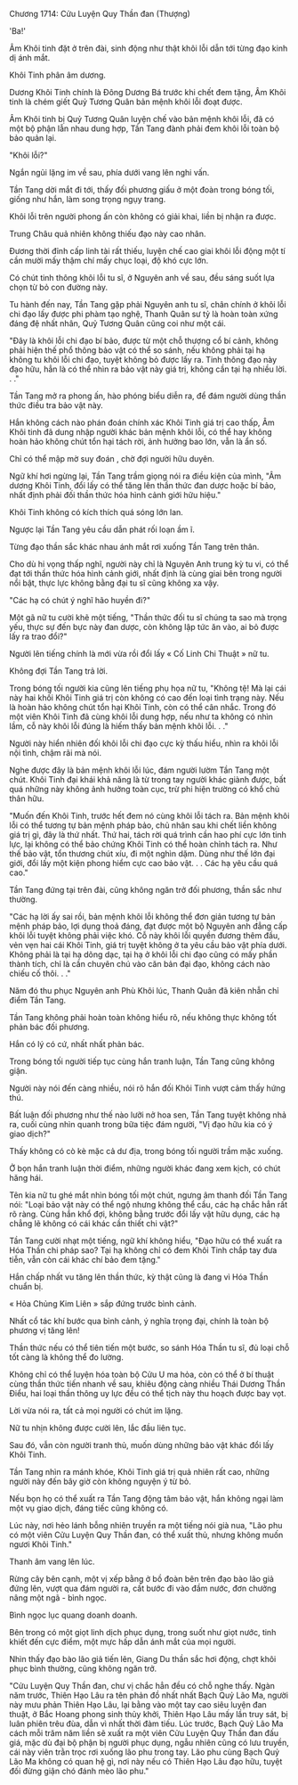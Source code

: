 




Chương 1714: Cửu Luyện Quy Thần đan (Thượng)


'Ba!'

Âm Khôi tinh đặt ở trên đài, sinh động như thật khôi lỗi dẫn tới từng đạo kinh dị ánh mắt.

Khôi Tinh phân âm dương.

Dương Khôi Tinh chính là Đông Dương Bá trước khi chết đem tặng, Âm Khôi tinh là chém giết Quỷ Tương Quân bản mệnh khôi lỗi đoạt được.

Âm Khôi tinh bị Quỷ Tương Quân luyện chế vào bản mệnh khôi lỗi, đã có một bộ phận lẫn nhau dung hợp, Tần Tang đành phải đem khôi lỗi toàn bộ bảo quản lại.

"Khôi lỗi?"

Ngắn ngủi lặng im về sau, phía dưới vang lên nghi vấn.

Tần Tang dời mắt đi tới, thấy đối phương giấu ở một đoàn trong bóng tối, giống như hắn, làm song trọng ngụy trang.

Khôi lỗi trên người phong ấn còn không có giải khai, liền bị nhận ra được.

Trung Châu quả nhiên không thiếu đạo này cao nhân.

Đương thời đỉnh cấp linh tài rất thiếu, luyện chế cao giai khôi lỗi động một tí cần mười mấy thậm chí mấy chục loại, độ khó cực lớn.

Có chút tinh thông khôi lỗi tu sĩ, ở Nguyên anh về sau, đều sáng suốt lựa chọn từ bỏ con đường này.

Tu hành đến nay, Tần Tang gặp phải Nguyên anh tu sĩ, chân chính ở khôi lỗi chi đạo lấy được phi phàm tạo nghệ, Thanh Quân sư tỷ là hoàn toàn xứng đáng đệ nhất nhân, Quỷ Tương Quân cũng coi như một cái.

"Đây là khôi lỗi chi đạo bí bảo, được từ một chỗ thượng cổ bí cảnh, không phải hiện thế phổ thông bảo vật có thể so sánh, nếu không phải tại hạ không tu khôi lỗi chi đạo, tuyệt không bỏ được lấy ra. Tinh thông đạo này đạo hữu, hẳn là có thể nhìn ra bảo vật này giá trị, không cần tại hạ nhiều lời. . ."

Tần Tang mở ra phong ấn, hào phóng biểu diễn ra, để đám người dùng thần thức điều tra bảo vật này.

Hắn không cách nào phán đoán chính xác Khôi Tinh giá trị cao thấp, Âm Khôi tinh đã dung nhập người khác bản mệnh khôi lỗi, có thể hay không hoàn hảo không chút tổn hại tách rời, ảnh hưởng bao lớn, vẫn là ẩn số.

Chỉ có thể mập mờ suy đoán , chờ đợi người hữu duyên.

Ngữ khí hơi ngừng lại, Tần Tang trầm giọng nói ra điều kiện của mình, "Âm dương Khôi Tinh, đổi lấy có thể tăng lên thần thức đan dược hoặc bí bảo, nhất định phải đối thần thức hóa hình cảnh giới hữu hiệu."

Khôi Tinh không có kích thích quá sóng lớn lan.

Ngược lại Tần Tang yêu cầu dẫn phát rối loạn ầm ĩ.

Từng đạo thần sắc khác nhau ánh mắt rơi xuống Tần Tang trên thân.

Cho dù hi vọng thấp nghĩ, người này chỉ là Nguyên Anh trung kỳ tu vi, có thể đạt tới thần thức hóa hình cảnh giới, nhất định là cùng giai bên trong người nổi bật, thực lực không bằng đại tu sĩ cũng không xa vậy.

"Các hạ có chút ý nghĩ hão huyền đi?"

Một gã nữ tu cười khẽ một tiếng, "Thần thức đối tu sĩ chúng ta sao mà trọng yếu, thực sự đến bực này đan dược, còn không lập tức ăn vào, ai bỏ được lấy ra trao đổi?"

Người lên tiếng chính là mới vừa rồi đổi lấy « Cố Linh Chi Thuật » nữ tu.

Không đợi Tần Tang trả lời.

Trong bóng tối người kia cũng lên tiếng phụ họa nữ tu, "Không tệ! Mà lại cái này hai khối Khôi Tinh giá trị còn không có cao đến loại tình trạng này. Nếu là hoàn hảo không chút tổn hại Khôi Tinh, còn có thể cân nhắc. Trong đó một viên Khôi Tinh đã cùng khôi lỗi dung hợp, nếu như ta không có nhìn lầm, cỗ này khôi lỗi đúng là hiếm thấy bản mệnh khôi lỗi. . ."

Người này hiển nhiên đối khôi lỗi chi đạo cực kỳ thấu hiểu, nhìn ra khôi lỗi nội tình, chậm rãi mà nói.

Nghe được đây là bản mệnh khôi lỗi lúc, đám người lườm Tần Tang một chút. Khôi Tinh đại khái khả năng là từ trong tay người khác giành được, bất quá những này không ảnh hưởng toàn cục, trừ phi hiện trường có khổ chủ thân hữu.

"Muốn đến Khôi Tinh, trước hết đem nó cùng khôi lỗi tách ra. Bản mệnh khôi lỗi có thể tương tự bản mệnh pháp bảo, chủ nhân sau khi chết liền không giá trị gì, đây là thứ nhất. Thứ hai, tách rời quá trình cần hao phí cực lớn tinh lực, lại không có thể bảo chứng Khôi Tinh có thể hoàn chỉnh tách ra. Như thế bảo vật, tổn thương chút xíu, đi một nghìn dặm. Dùng như thế lớn đại giới, đổi lấy một kiện phong hiểm cực cao bảo vật. . . Các hạ yêu cầu quá cao."

Tần Tang đứng tại trên đài, cũng không ngăn trở đối phương, thần sắc như thường.

"Các hạ lời ấy sai rồi, bản mệnh khôi lỗi không thể đơn giản tương tự bản mệnh pháp bảo, lợi dụng thoả đáng, đạt được một bộ Nguyên anh đẳng cấp khôi lỗi tuyệt không phải việc khó. Cỗ này khôi lỗi quyền đương thêm đầu, vẻn vẹn hai cái Khôi Tinh, giá trị tuyệt không ở ta yêu cầu bảo vật phía dưới. Không phải là tại hạ dõng dạc, tại hạ ở khôi lỗi chi đạo cũng có mấy phần thành tích, chỉ là cần chuyên chú vào căn bản đại đạo, không cách nào chiếu cố thôi. . ."

Năm đó thu phục Nguyên anh Phù Khôi lúc, Thanh Quân đã kiên nhẫn chỉ điểm Tần Tang.

Tần Tang không phải hoàn toàn không hiểu rõ, nếu không thực không tốt phản bác đối phương.

Hắn có lý có cứ, nhất nhất phản bác.

Trong bóng tối người tiếp tục cùng hắn tranh luận, Tần Tang cũng không giận.

Người này nói đến càng nhiều, nói rõ hắn đối Khôi Tinh vượt cảm thấy hứng thú.

Bất luận đối phương như thế nào lưỡi nở hoa sen, Tần Tang tuyệt không nhả ra, cuối cùng nhìn quanh trong bữa tiệc đám người, "Vị đạo hữu kia có ý giao dịch?"

Thấy không có cò kè mặc cả dư địa, trong bóng tối người trầm mặc xuống.

Ở bọn hắn tranh luận thời điểm, những người khác đang xem kịch, có chút hăng hái.

Tên kia nữ tu ghé mắt nhìn bóng tối một chút, ngưng âm thanh đối Tần Tang nói: "Loại bảo vật này có thể ngộ nhưng không thể cầu, các hạ chắc hẳn rất rõ ràng. Cùng hắn khổ đợi, không bằng trước đổi lấy vật hữu dụng, các hạ chẳng lẽ không có cái khác cần thiết chi vật?"

Tần Tang cười nhạt một tiếng, ngữ khí không hiểu, "Đạo hữu có thể xuất ra Hóa Thần chi pháp sao? Tại hạ không chỉ có đem Khôi Tinh chắp tay đưa tiễn, vẫn còn cái khác chí bảo đem tặng."

Hắn chấp nhất vu tăng lên thần thức, kỳ thật cũng là đang vì Hóa Thần chuẩn bị.

« Hỏa Chủng Kim Liên » sắp đứng trước bình cảnh.

Nhất cổ tác khí bước qua bình cảnh, ý nghĩa trọng đại, chính là toàn bộ phương vị tăng lên!

Thần thức nếu có thể tiên tiến một bước, so sánh Hóa Thần tu sĩ, đủ loại chỗ tốt càng là không thể đo lường.

Không chỉ có thể luyện hóa toàn bộ Cửu U ma hỏa, còn có thể ở bí thuật cùng thần thức tiến nhanh về sau, khiêu động càng nhiều Thái Dương Thần Điểu, hai loại thần thông uy lực đều có thể tịch này thu hoạch được bay vọt.

Lời vừa nói ra, tất cả mọi người có chút im lặng.

Nữ tu nhịn không được cười lên, lắc đầu liên tục.

Sau đó, vẫn còn người tranh thủ, muốn dùng những bảo vật khác đổi lấy Khôi Tinh.

Tần Tang nhìn ra mánh khóe, Khôi Tinh giá trị quả nhiên rất cao, những người này đến bây giờ còn không nguyện ý từ bỏ.

Nếu bọn họ có thể xuất ra Tần Tang động tâm bảo vật, hắn không ngại làm một vụ giao dịch, đáng tiếc cũng không có.

Lúc này, nơi hẻo lánh bỗng nhiên truyền ra một tiếng nói già nua, "Lão phu có một viên Cửu Luyện Quy Thần đan, có thể xuất thủ, nhưng không muốn ngươi Khôi Tinh."

Thanh âm vang lên lúc.

Rừng cây bên cạnh, một vị xếp bằng ở bồ đoàn bên trên đạo bào lão giả đứng lên, vượt qua đám người ra, cất bước đi vào đầm nước, đơn chưởng nâng một ngã - bình ngọc.

Bình ngọc lục quang doanh doanh.

Bên trong có một giọt linh dịch phục dụng, trong suốt như giọt nước, tinh khiết đến cực điểm, một mực hấp dẫn ánh mắt của mọi người.

Nhìn thấy đạo bào lão giả tiến lên, Giang Du thần sắc hơi động, chợt khôi phục bình thường, cũng không ngăn trở.

"Cửu Luyện Quy Thần đan, chư vị chắc hẳn đều có chỗ nghe thấy. Ngàn năm trước, Thiên Hạo Lâu ra tên phản đồ nhất nhất Bạch Quỷ Lão Ma, người này mưu phản Thiên Hạo Lâu, lại bằng vào một tay cao siêu luyện đan thuật, ở Bắc Hoang phong sinh thủy khởi, Thiên Hạo Lâu mấy lần truy sát, bị luân phiên trêu đùa, dẫn vì nhất thời đàm tiếu. Lúc trước, Bạch Quỷ Lão Ma cách mỗi trăm năm liền sẽ xuất ra một viên Cửu Luyện Quy Thần đan đấu giá, mặc dù đại bộ phận bị người phục dụng, ngẫu nhiên cũng có lưu truyền, cái này viên trằn trọc rơi xuống lão phu trong tay. Lão phu cùng Bạch Quỷ Lão Ma không có quan hệ gì, nơi này nếu có Thiên Hạo Lâu đạo hữu, tuyệt đối đừng giận chó đánh mèo lão phu."




